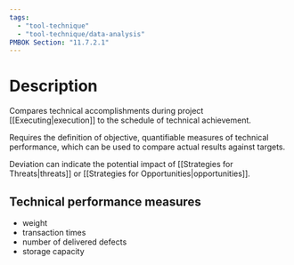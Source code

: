 ```yaml
---
tags:
  - "tool-technique"
  - "tool-technique/data-analysis"
PMBOK Section: "11.7.2.1"
---
```

# Description
Compares technical accomplishments during project [[Executing|execution]] to the schedule of technical achievement.

Requires the definition of objective, quantifiable measures of technical performance, which can be used to compare actual results against targets.

Deviation can indicate the potential impact of [[Strategies for Threats|threats]] or [[Strategies for Opportunities|opportunities]].
## Technical performance measures
- weight
- transaction times
- number of delivered defects
- storage capacity